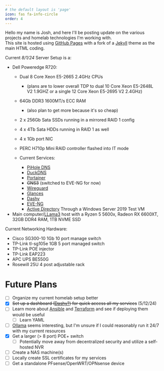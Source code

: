 ```yaml
---
# the default layout is 'page'
icon: fas fa-info-circle
order: 4
---
```


Hello my name is Josh, and here I'll be posting update on the various projects and homelab technologies I'm working with.  
This site is hosted using [GitHub Pages][github-pages] with a fork of a [Jekyll][jekyll] theme as the main HTML coding.  

Current *8/1/24* Server Setup is a:  
* Dell Poweredge R720:  
  - Dual 8 Core Xeon E5-2665 2.4GHz CPUs
    - (plans are to lower overall TDP to dual 10 Core Xeon E5-2648L V2 1.9GHZ or a single 12 Core Xeon E5-2695 V2 2.4GHz)
  - 64Gb DDR3 1600MT/s ECC RAM
    - (also plan to get more because it's so cheap)
  - 2 x 256Gb Sata SSDs running in a mirrored RAID 1 config
  - 4 x 4Tb Sata HDDs running in RAID 1 as well
  - 4 x 1Gb port NIC
  - PERC H710p Mini RAID controller flashed into IT mode

  - Current Services:
    - [PiHole DNS][pihole]
    - [DuckDNS][duckdns]
    - [Portainer][portainer]
    - ~~GNS3~~ (switched to EVE-NG for now)
    - [Wireguard][wireguard]
    - [Glances][glances]
    - [Dashy][dashy]
    - [EVE-NG][eve-ng]
    - [Active Directory][ad] Through a Windows Server 2019 Test VM
* Main computer/[LLama3][llama3] host with a Ryzen 5 5600x, Radeon RX 6600XT, 32GB DDR4 RAM, 1TB NVME SSD  

Current Networking Hardware:  
* Cisco SG300-10 1Gb 10 port manage switch
* TP-Link tl-sg105e 1GB 5 port managed switch
* TP-Link POE injector
* TP-Link EAP223
* APC UPS BE550G
* Rosewill 25U 4 post adjustable rack

# Future Plans
- [ ] Organize my current homelab setup better
- [x] ~~Set up a dashboard ([Dashy?](https://dashy.to/)) for quick access all my services~~ (5/12/24)  
- [ ] Learn more about [Ansible](https://www.ansible.com/) and [Terraform](https://www.terraform.io/) and see if deploying them would be useful  
  - [ ] Learn YAML  
- [ ] [Ollama](https://ollama.com/library/llama3) seems interesting, but I'm unsure if I could reasonably run it 24/7 with my current resources  
- [x] Get a larger (> 8 port) POE+ switch
  - [ ] Potentially move away from decentralized security and utilize a self-hosted NVR
- [ ] Create a NAS machine(s)
- [ ] Locally create SSL certificates for my services
- [ ] Get a standalone PFsense/OpenWRT/OPNsense device

[github-pages]: https://pages.github.com/
[jekyll]:       http://jekyllthemes.org/
[pihole]:       https://gaviolajosh.github.io/pihole-setup/
[wireguard]:    https://gaviolajosh.github.io/wireguard-setup/
[dashy]:        https://gaviolajosh.github.io/dashy-setup/
[llama3]:       https://ollama.com/
[eve-ng]:       https://gaviolajosh.github.io/eve-ng/
[portainer]:    https://www.portainer.io/
[duckdns]:      https://www.duckdns.org/
[ad]:           https://gaviolajosh.github.io/active-directory/
[glances]:      https://gaviolajosh.github.io/glances/

